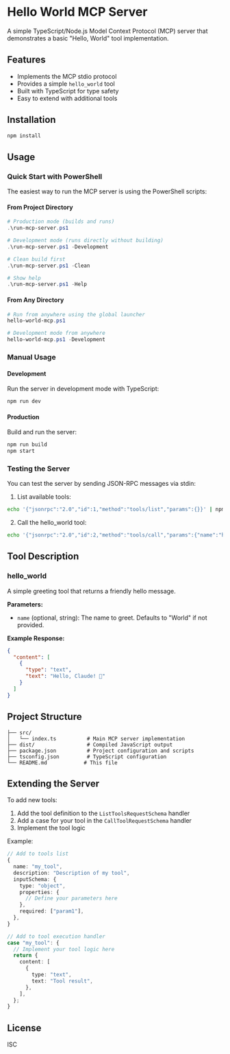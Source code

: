 # Hello World MCP Server

A simple TypeScript/Node.js Model Context Protocol (MCP) server that demonstrates a basic "Hello, World" tool implementation.

## Features

- Implements the MCP stdio protocol
- Provides a simple `hello_world` tool
- Built with TypeScript for type safety
- Easy to extend with additional tools

## Installation

```bash
npm install
```

## Usage

### Quick Start with PowerShell

The easiest way to run the MCP server is using the PowerShell scripts:

#### From Project Directory
```powershell
# Production mode (builds and runs)
.\run-mcp-server.ps1

# Development mode (runs directly without building)
.\run-mcp-server.ps1 -Development

# Clean build first
.\run-mcp-server.ps1 -Clean

# Show help
.\run-mcp-server.ps1 -Help
```

#### From Any Directory
```powershell
# Run from anywhere using the global launcher
hello-world-mcp.ps1

# Development mode from anywhere
hello-world-mcp.ps1 -Development
```

### Manual Usage

#### Development
Run the server in development mode with TypeScript:

```bash
npm run dev
```

#### Production
Build and run the server:

```bash
npm run build
npm start
```

### Testing the Server

You can test the server by sending JSON-RPC messages via stdin:

1. List available tools:
```bash
echo '{"jsonrpc":"2.0","id":1,"method":"tools/list","params":{}}' | npm start
```

2. Call the hello_world tool:
```bash
echo '{"jsonrpc":"2.0","id":2,"method":"tools/call","params":{"name":"hello_world","arguments":{"name":"Your Name"}}}' | npm start
```

## Tool Description

### hello_world

A simple greeting tool that returns a friendly hello message.

**Parameters:**
- `name` (optional, string): The name to greet. Defaults to "World" if not provided.

**Example Response:**
```json
{
  "content": [
    {
      "type": "text",
      "text": "Hello, Claude! 👋"
    }
  ]
}
```

## Project Structure

```
├── src/
│   └── index.ts          # Main MCP server implementation
├── dist/                 # Compiled JavaScript output
├── package.json          # Project configuration and scripts
├── tsconfig.json         # TypeScript configuration
└── README.md            # This file
```

## Extending the Server

To add new tools:

1. Add the tool definition to the `ListToolsRequestSchema` handler
2. Add a case for your tool in the `CallToolRequestSchema` handler
3. Implement the tool logic

Example:

```typescript
// Add to tools list
{
  name: "my_tool",
  description: "Description of my tool",
  inputSchema: {
    type: "object",
    properties: {
      // Define your parameters here
    },
    required: ["param1"],
  },
}

// Add to tool execution handler
case "my_tool": {
  // Implement your tool logic here
  return {
    content: [
      {
        type: "text",
        text: "Tool result",
      },
    ],
  };
}
```

## License

ISC